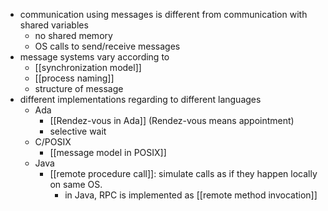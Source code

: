 - communication using messages is different from communication with shared variables
	- no shared memory
	- OS calls to send/receive messages
- message systems vary according to
	- [[synchronization model]]
	- [[process naming]]
	- structure of message
- different implementations regarding to different languages
	- Ada
		- [[Rendez-vous in Ada]] (Rendez-vous means appointment)
		- selective wait
	- C/POSIX
		- [[message model in POSIX]]
	- Java
		- [[remote procedure call]]: simulate calls as if they happen locally on same OS. 
			- in Java, RPC is implemented as [[remote method invocation]]